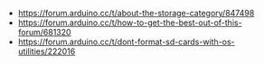 - https://forum.arduino.cc/t/about-the-storage-category/847498
- https://forum.arduino.cc/t/how-to-get-the-best-out-of-this-forum/681320
- https://forum.arduino.cc/t/dont-format-sd-cards-with-os-utilities/222016
